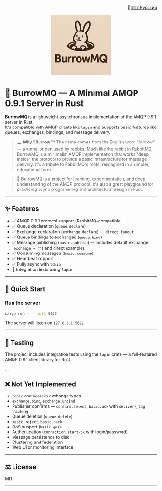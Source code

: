 <p align="right">
  📄 <a href="README.ru.md">🇷🇺 Русский</a>
</p>

<p align="center">
  <img src="docs/burrowmq-logo.png" width="200" alt="BurrowMQ logo" />
</p>

# 🐰 BurrowMQ — A Minimal AMQP 0.9.1 Server in Rust

**BurrowMQ** is a lightweight asynchronous implementation of the AMQP 0.9.1 server in Rust.\
It's compatible with AMQP clients like [`lapin`](https://github.com/CleverCloud/lapin) and supports basic features like queues, exchanges, bindings, and message delivery.

> 🕳️ **Why "Burrow"?** The name comes from the English word *"burrow"* — a tunnel or den used by rabbits. Much like the rabbit in RabbitMQ, BurrowMQ is a minimalist AMQP implementation that works "deep inside" the protocol to provide a basic infrastructure for message delivery. It's a tribute to RabbitMQ's roots, reimagined in a simpler, educational form.

> 🦀 BurrowMQ is a project for learning, experimentation, and deep understanding of the AMQP protocol. It's also a great playground for practicing async programming and architectural design in Rust.

---

## ✨ Features

- ✅ AMQP 0.9.1 protocol support (RabbitMQ-compatible)
- ✅ Queue declaration (`queue.declare`)
- ✅ Exchange declaration (`exchange.declare`) — `direct`, `fanout`
- ✅ Queue bindings to exchanges (`queue.bind`)
- ✅ Message publishing (`basic.publish`) — includes default exchange (`exchange = ""`) and direct examples
- ✅ Consuming messages (`basic.consume`)
- ✅ Heartbeat support
- ✅ Fully async with `tokio`
- 🧪 Integration tests using `lapin`

---

## 🚀 Quick Start

### Run the server

```bash
cargo run -- --port 5672
```

The server will listen on `127.0.0.1:5672`.

---

## 🧪 Testing

The project includes integration tests using the `lapin` crate — a full-featured AMQP 0.9.1 client library for Rust.

...

## ❌ Not Yet Implemented

- `topic` and `headers` exchange types
- `exchange.bind`, `exchange.unbind`
- Publisher confirms — `confirm.select`, `basic.ack` with `delivery_tag` tracking
- Queue deletion (`queue.delete`)
- `basic.reject`, `basic.nack`
- QoS support (`basic.qos`)
- Authentication (`connection.start-ok` with login/password)
- Message persistence to disk
- Clustering and federation
- Web UI or monitoring interface

---

## ⚖️ License

MIT

---